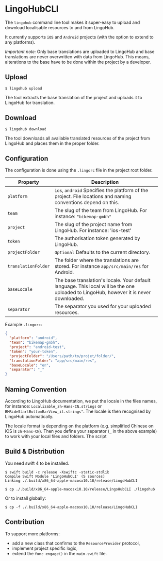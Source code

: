 # LingoHubCLI

The `lingohub` command line tool makes it super-easy to upload and download
localisable resources to and from LingoHub. 

It currently supports `iOS` and `Android` projects (with the option to extend
to any platforms).

*Important note:* Only base translations are uploaded to LingoHub and base
translations are never overwritten with data from LingoHub. This means, 
alterations to the base have to be done within the project by a developer.

## Upload

```
$ lingohub upload
```

The tool extracts the base translation of the project and uploads it to 
LingoHub for translation.

## Download

```
$ lingohub download
```

The tool downloads all available translated resources of the project from 
LingoHub and places them in the proper folder.

## Configuration

The configuration is done using the `.lingorc` file in the project root folder.

| Property | Description |
|-------------------|----------------------------------------------------------------------------------------------------------------------------------------|
| `platform` | `ios`, `android` Specifies the platform of the project. File locations and naming conventions depend on this. |
| `team` | The slug of the team from LingoHub. For instance: `"bikemap-gmbh"` |
| `project` | The slug of the project name from LingoHub. For instance: 'ios-test' |
| `token` | The authorisation token generated by LingoHub. |
| `projectFolder` | `Optional` Defaults to the current directory. |
| `translationFolder` | The folder where the translations are stored. For instance `app/src/main/res` for Android. |
| `baseLocale` | The base translation's locale. Your default language. This local will be the one uploaded to LingoHub, however it is never downloaded. |
| `separator` | The separator you used for your uploaded resources. |

Example `.lingorc`: 

```json
{
  "platform": "android",
  "team": "bikemap-gmbh",
  "project": "android-test",
  "token": "your-token",
  "projectFolder": "/Users/path/to/projet/folder/",
  "translationFolder": "app/src/main/res",
  "baseLocale": "en",
  "separator": "_"
}
```

## Naming Convention

According to LingoHub documentation, we put the locale in the files names, 
for instance: `Localizable_zh-Hans-CN.strings` or
`BMRideStartBottomBarView_it.strings"`. The locale is then recognised by 
LingoHub automatically.

The locale format is depending on the platform (e.g. simplified Chinese
on iOS is `zh-Hans-CN`). Then you define your separator (`_` in the above
example) to work with your local files and folders. The script 


## Build & Distribution

You need swift 4 to be installed.

```
$ swift build -c release -Xswiftc -static-stdlib
Compile Swift Module 'LingoHubCLI' (5 sources)
Linking ./.build/x86_64-apple-macosx10.10/release/LingoHubCLI

$ cp ./.build/x86_64-apple-macosx10.10/release/LingoHubCLI ./lingohub
```

Or to install globally:

```
$ cp -f ./.build/x86_64-apple-macosx10.10/release/LingoHubCLI   
```

## Contribution

To support more platforms:

* add a new class that confirms to the `ResourceProvider` protocol, 
* implement project specific logic,
* extend the `func engage()` in the `main.swift` file.